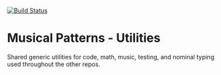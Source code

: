 [![Build Status](https://travis-ci.com/MusicalPatterns/utilities.svg?branch=master)](https://travis-ci.com/MusicalPatterns/utilities)

# Musical Patterns - Utilities

Shared generic utilities for code, math, music, testing, and nominal typing used throughout the other repos.
